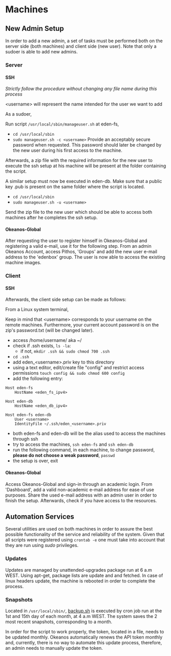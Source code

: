 # Machines

## New Admin Setup
In order to add a new admin, a set of tasks must be performed both on the server side (both machines) and client side (new user).
Note that only a sudoer is able to add new admins.

### Server

#### SSH
_Strictly follow the procedure without changing any file name during this process_

\<username\> will represent the name intended for the user we want to add

As a sudoer,

Run script ```/usr/local/sbin/manageuser.sh``` at eden-fs,
- ```cd /usr/local/sbin```
- ```sudo manageuser.sh -c <username>```
Provide an acceptably secure password when requested.
This password should later be changed by the new user during his first access to the machine.

Afterwards, a zip file with the required information for the new user to execute the ssh setup at his machine
will be present at the folder containing the script.

A similar setup must now be executed in eden-db.
Make sure that a public key <username>.pub is present on the same folder where the script is located.
- ```cd /usr/local/sbin```
- ```sudo manageuser.sh -u <username>```

Send the zip file to the new user which should be able to access both machines after he completes the ssh setup.

#### Okeanos-Global
After requesting the user to register himself in Okeanos-Global and registering a valid e-mail, use it for the following step.
From an admin Okeanos Account, access Pithos, 'Groups' and add the new user e-mail address to the 'edenbox' group.
The user is now able to access the existing machine images.

### Client

#### SSH
Afterwards, the client side setup can be made as follows:

From a Linux system terminal,

Keep in mind that \<username\> corresponds to your username on the remote machines.
Furthermore, your current account password is on the zip's <username> password.txt (will be changed later).

- access /home/username/ aka ~/
- check if .ssh exists, ```ls -la```:
	- if not, ```mkdir .ssh && sudo chmod 700 .ssh```
- ```cd .ssh```
- add eden_\<username\>.priv key to this directory
- using a text editor, edit/create file "config" and restrict access permissions ```touch config && sudo chmod 600 config```
- add the following entry:
```
Host eden-fs
	HostName <eden_fs_ipv4>

Host eden-db
	HostName <eden_db_ipv4>

Host eden-fs eden-db
	User <username>
	IdentityFile ~/.ssh/eden_<username>.priv
```
- both eden-fs and eden-db will be the alias used to access the machines through ssh
- try to access the machines, ```ssh eden-fs``` and ```ssh eden-db```
- run the following command, in each machine, to change password, __please do not choose a weak password__, ```passwd```
- the setup is over, exit

#### Okeanos-Global
Access Okeanos-Global and sign-in through an academic login.
From 'Dashboard', add a valid non-academic e-mail address for ease of use purposes.
Share the used e-mail address with an admin user in order to finish the setup.
Afterwards, check if you have access to the resources.

## Automation Services

Several utilities are used on both machines in order to assure the best possible functionality of the service and reliability of the system.
Given that all scripts were registered using ```crontab -e``` one must take into account that they are run using _sudo_ privileges.

### Updates
Updates are managed by unattended-upgrades package run at 6 a.m WEST.
Using apt-get, package lists are update and and fetched. In case of linux headers update, the machine is rebooted in order to complete the process.

### Snapshots
Located in ```/usr/local/sbin/```, [backup.sh](backup.sh) is executed by cron job run at the 1st and 15th day of each month, at 4 a.m WEST.
The system saves the 2 most recent snapshots, corresponding to a month.

In order for the script to work properly, the token, located in a file, needs to be updated monthly.
Okeanos automatically renews the API token monthly and, currently, there is no way to automate this update process, therefore, an admin needs to manually update the token.

